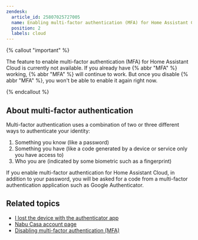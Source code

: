 ```yaml
---
zendesk:
  article_id: 25807025727005
  name: Enabling multi-factor authentication (MFA) for Home Assistant Cloud
  position: 2
  labels: cloud
---
```


{% callout "important" %}

The feature to enable multi-factor authentication (MFA) for Home Assistant Cloud is currently not available. If you already have {% abbr "MFA" %} working, {% abbr "MFA" %} will continue to work. But once you disable {% abbr "MFA" %}, you won't be able to enable it again right now.

{% endcallout %}

## About multi-factor authentication

Multi-factor authentication uses a combination of two or three different ways to authenticate your identity:

1. Something you know (like a password)
2. Something you have (like a code generated by a device or service only you have access to)
3. Who you are (indicated by some biometric such as a fingerprint)

If you enable multi-factor authentication for Home Assistant Cloud, in addition to your password, you will be asked for a code from a multi-factor authentication application such as Google Authenticator.

## Related topics

- [I lost the device with the authenticator app](/hc/en-us/articles/25806000298397)
- [Nabu Casa account page](https://account.nabucasa.com/)
- [Disabling multi-factor authentication (MFA)](/hc/en-us/articles/26198603111581)
